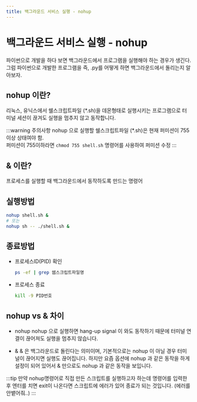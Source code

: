 ```yaml
---
title: 백그라운드 서비스 실행 - nohup
---
```


# 백그라운드 서비스 실행 - nohup
파이썬으로 개발을 하다 보면 백그라운드에서 프로그램을 실행해야 하는 경우가 생긴다.
그럼 파이썬으로 개발한 프로그램을 즉, .py를 어떻게 하면 백그라운드에서 돌리는지 알아보자.

## nohup 이란?
리눅스, 유닉스에서 쉘스크립트파일 (*.sh)을 데몬형태로 실행시키는 프로그램으로 터미널 세션이 끊겨도 실행을 멈추지 않고 동작합니다.

:::warning 주의사항
nohup 으로 실행할 쉘스크립트파일 (*.sh)은 현재 퍼미션이 755 이상 상태여야 함.<br>
퍼미션이 755이하라면 `chmod 755 shell.sh` 명령어를 사용하여 퍼미션 수정
:::

## & 이란?
프로세스를 실행할 때 백그라운드에서 동작하도록 만드는 명령어

## 실행방법
```sh
nohup shell.sh &
# 또는
nohup sh -- ./shell.sh &
```

## 종료방법
- 프로세스ID(PID) 확인
  ```sh
  ps -ef | grep 쉡스크립트파일명
  ```
- 프로세스 종료
  ```sh
  kill -9 PID번호
  ```

## nohup vs & 차이
- nohup
nohup 으로 실행하면 hang-up signal 이 와도 동작하기 때문에 터미널 연결이 끊어져도 실행을 멈추지 않습니다.

- &
& 은 백그라운드로 돌린다는 의미이며, 기본적으로는 nohup 이 아닐 경우 터미널이 끊어지면 실행도 끊어집니다. 하지만 요즘 옵션에 nohup 과 같은 동작을 하게 설정이 되어 있어서 & 만으로도 nohup 과 같은 동작을 보입니다.

:::tip
만약 nohup명령어로 직접 만든 스크립트를 실행하고자 하는데 명령어를 입력한 후 엔터를 치면 exit이 나온다면 스크립트에 에러가 있어 종료가 되는 것입니다. (에러를 안뱉어줘..)
:::


